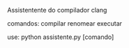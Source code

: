 Assistentente do compilador clang

comandos:
compilar
renomear
executar

use:
python assistente.py [comando]


